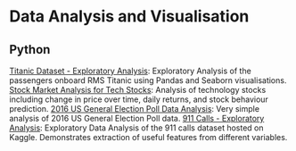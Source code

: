 # Data Analysis and Visualisation
## Python
[Titanic Dataset - Exploratory Analysis](https://github.com/goutam63/Data-analytics-/blob/main/Titanic%20Dataset%20-%20Exploratory%20Analysis.ipynb): Exploratory Analysis of the passengers onboard RMS Titanic using Pandas and Seaborn visualisations.
[Stock Market Analysis for Tech Stocks](https://github.com/goutam63/Data-analytics-/blob/main/Stock%20Market%20Analysis%20for%20Tech%20Stocks.ipynb): Analysis of technology stocks including change in price over time, daily returns, and stock behaviour prediction.
[2016 US General Election Poll Data Analysis](https://github.com/goutam63/Data-analytics-/blob/main/2016%20General%20Election%20Poll%20Analysis.ipynb): Very simple analysis of 2016 US General Election Poll data.
[911 Calls - Exploratory Analysis](https://github.com/goutam63/Data-analytics-/blob/main/911%20Calls%20-%20Exploratory%20Analysis.ipynb): Exploratory Data Analysis of the 911 calls dataset hosted on Kaggle. Demonstrates extraction of useful features from different variables.
